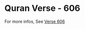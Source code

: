# Quran Verse - 606 

For more infos, See [Verse 606](https://www.quranbookk.com/quran/search?q=606)